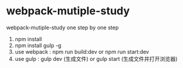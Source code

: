 # webpack-mutiple-study
webpack-mutiple-study   one step by one step

1. npm install
2. npm install gulp -g
3. use webpack : npm run build:dev  or  npm run start:dev
4. use gulp : gulp dev (生成文件) or  gulp start (生成文件并打开浏览器)


